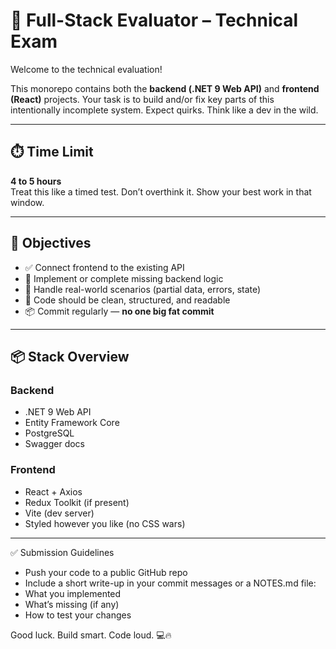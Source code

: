 # 🧪 Full-Stack Evaluator – Technical Exam

Welcome to the technical evaluation!

This monorepo contains both the **backend (.NET 9 Web API)** and **frontend (React)** projects. Your task is to build and/or fix key parts of this intentionally incomplete system. Expect quirks. Think like a dev in the wild.

---

## ⏱️ Time Limit

**4 to 5 hours**  
Treat this like a timed test. Don’t overthink it. Show your best work in that window.

---

## 🎯 Objectives

- ✅ Connect frontend to the existing API
- 🔧 Implement or complete missing backend logic
- 🔄 Handle real-world scenarios (partial data, errors, state)
- 💅 Code should be clean, structured, and readable
- 📦 Commit regularly — **no one big fat commit**

---

## 📦 Stack Overview

### Backend

- .NET 9 Web API
- Entity Framework Core
- PostgreSQL
- Swagger docs

### Frontend

- React + Axios
- Redux Toolkit (if present)
- Vite (dev server)
- Styled however you like (no CSS wars)

---

✅ Submission Guidelines
- Push your code to a public GitHub repo
- Include a short write-up in your commit messages or a NOTES.md file:
- What you implemented
- What’s missing (if any)
- How to test your changes

Good luck. Build smart. Code loud. 💻🔥
